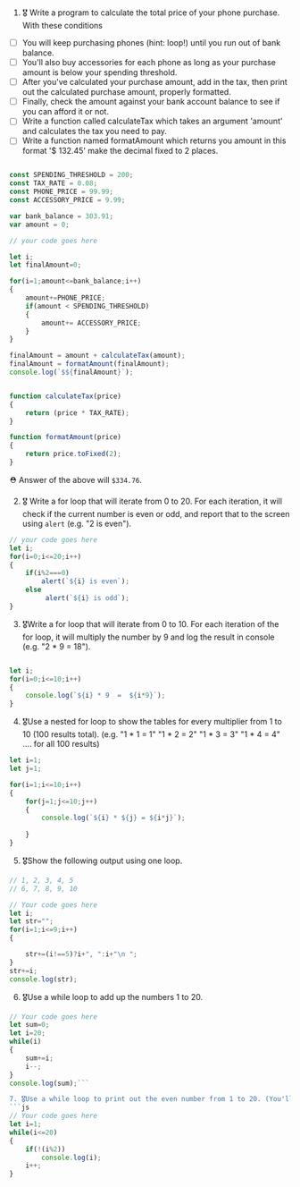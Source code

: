 1. 🎖 Write a program to calculate the total price of your phone purchase. With these conditions
 * [ ] You will keep purchasing phones (hint: loop!) until you run out of bank balance.
 * [ ] You'll also buy accessories for each phone as long as your purchase amount is below your spending threshold.
 * [ ] After you've calculated your purchase amount, add in the tax, then print out the calculated purchase amount, properly formatted.
 * [ ] Finally, check the amount against your bank account balance to see if you can afford it or not.
 * [ ] Write a function called calculateTax which takes an argument 'amount' and calculates the tax you need to pay.
 * [ ] Write a function named formatAmount which returns you amount in this format '$ 132.45' make the decimal fixed to 2 places.
```js

const SPENDING_THRESHOLD = 200;
const TAX_RATE = 0.08;
const PHONE_PRICE = 99.99;
const ACCESSORY_PRICE = 9.99;

var bank_balance = 303.91;
var amount = 0;

// your code goes here

let i;
let finalAmount=0;

for(i=1;amount<=bank_balance;i++)
{
    amount+=PHONE_PRICE;
    if(amount < SPENDING_THRESHOLD)
    {
        amount+= ACCESSORY_PRICE;
    }
}

finalAmount = amount + calculateTax(amount);
finalAmount = formatAmount(finalAmount);
console.log(`$${finalAmount}`);


function calculateTax(price)
{   
    return (price * TAX_RATE);
}

function formatAmount(price)
{
    return price.toFixed(2);
}


```
 ⛑ Answer of the above will `$334.76`.

2. 🎖 Write a for loop that will iterate from 0 to 20. For each iteration, it will check if the current number is even or odd, and report that to the screen using `alert` (e.g. "2 is even").
```js
// your code goes here
let i;
for(i=0;i<=20;i++)
{
    if(i%2===0)
        alert(`${i} is even`);
    else 
         alert(`${i} is odd`);
}
```

3. 🎖Write a for loop that will iterate from 0 to 10. For each iteration of the for loop, it will multiply the number by 9 and log the result in console (e.g. "2 * 9 = 18").

```js

let i;
for(i=0;i<=10;i++)
{
    console.log(`${i} * 9  =  ${i*9}`);
}

```


4. 🎖Use a nested for loop to show the tables for every multiplier from 1 to 10 (100 results total).
(e.g.
"1 * 1 = 1"
"1 * 2 = 2"
"1 * 3 = 3"
"1 * 4 = 4"
.... for all 100 results)
``` js 
let i=1;
let j=1;

for(i=1;i<=10;i++)
{
    for(j=1;j<=10;j++)
    {   
        console.log(`${i} * ${j} = ${i*j}`);
        
    }
}
```

5. 🎖Show the following output using one loop.
```js
// 1, 2, 3, 4, 5
// 6, 7, 8, 9, 10

// Your code goes here 
let i;
let str="";
for(i=1;i<=9;i++)
{

    str+=(i!==5)?i+", ":i+"\n ";
}
str+=i;
console.log(str);
```

6. 🎖Use a while loop to add up the numbers 1 to 20.
```js
// Your code goes here
let sum=0;
let i=20;
while(i)
{
    sum+=i;
    i--;
}
console.log(sum);```

7. 🎖Use a while loop to print out the even number from 1 to 20. (You'll need Modulus for this. And an IF Statement.)
```js
// Your code goes here
let i=1;
while(i<=20) 
{
    if(!(i%2))
        console.log(i);
    i++;
}
```
